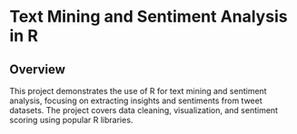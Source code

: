 # Text Mining and Sentiment Analysis in R

## Overview
This project demonstrates the use of R for text mining and sentiment analysis, focusing on extracting insights and sentiments from tweet datasets. The project covers data cleaning, visualization, and sentiment scoring using popular R libraries.


